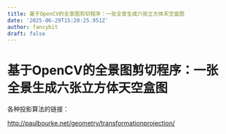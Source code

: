 ```yaml
---
title: 基于OpenCV的全景图剪切程序：一张全景生成六张立方体天空盒图
date: '2025-06-29T15:20:25.951Z'
author: fancybit
draft: false
---
```

<div class="header"><h1 class="single-title animate__animated animate__pulse animate__faster">基于OpenCV的全景图剪切程序：一张全景生成六张立方体天空盒图</h1></div>

<div class="content" id="content"><!-- raw HTML omitted --><!-- raw HTML omitted --><p>各种投影算法的链接：</p><p><a href="http://paulbourke.net/geometry/transformationprojection/" target="_blank" rel="external nofollow noopener noreferrer">http://paulbourke.net/geometry/transformationprojection/</a></p></div>

